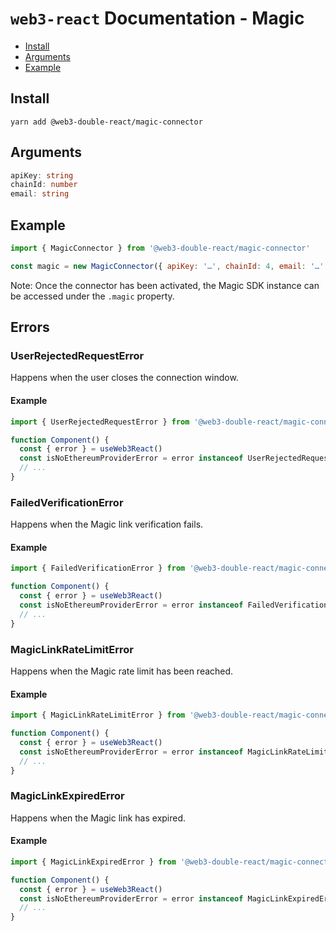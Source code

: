 # `web3-react` Documentation - Magic

- [Install](#install)
- [Arguments](#arguments)
- [Example](#example)

## Install

`yarn add @web3-double-react/magic-connector`

## Arguments

```typescript
apiKey: string
chainId: number
email: string
```

## Example

```javascript
import { MagicConnector } from '@web3-double-react/magic-connector'

const magic = new MagicConnector({ apiKey: '…', chainId: 4, email: '…' })
```

Note: Once the connector has been activated, the Magic SDK instance can be accessed under the `.magic` property.

## Errors

### UserRejectedRequestError

Happens when the user closes the connection window.

#### Example

```javascript
import { UserRejectedRequestError } from '@web3-double-react/magic-connector'

function Component() {
  const { error } = useWeb3React()
  const isNoEthereumProviderError = error instanceof UserRejectedRequestError
  // ...
}
```

### FailedVerificationError

Happens when the Magic link verification fails.

#### Example

```javascript
import { FailedVerificationError } from '@web3-double-react/magic-connector'

function Component() {
  const { error } = useWeb3React()
  const isNoEthereumProviderError = error instanceof FailedVerificationError
  // ...
}
```

### MagicLinkRateLimitError

Happens when the Magic rate limit has been reached.

#### Example

```javascript
import { MagicLinkRateLimitError } from '@web3-double-react/magic-connector'

function Component() {
  const { error } = useWeb3React()
  const isNoEthereumProviderError = error instanceof MagicLinkRateLimitError
  // ...
}
```

### MagicLinkExpiredError

Happens when the Magic link has expired.

#### Example

```javascript
import { MagicLinkExpiredError } from '@web3-double-react/magic-connector'

function Component() {
  const { error } = useWeb3React()
  const isNoEthereumProviderError = error instanceof MagicLinkExpiredError
  // ...
}
```
